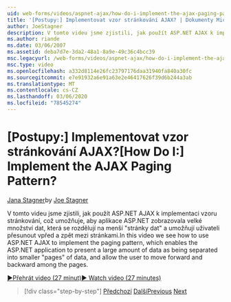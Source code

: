 ```yaml
---
uid: web-forms/videos/aspnet-ajax/how-do-i-implement-the-ajax-paging-pattern
title: '[Postupy:] Implementovat vzor stránkování AJAX? | Dokumenty Microsoft'
author: JoeStagner
description: V tomto videu jsme zjistili, jak použít ASP.NET AJAX k implementaci vzoru stránkování, který umožňuje aplikaci ASP.NET prezentovat velké množství dat jako Bein...
ms.author: riande
ms.date: 03/06/2007
ms.assetid: deba7d7e-3da2-48a1-8a9e-49c36c4bcc39
msc.legacyurl: /web-forms/videos/aspnet-ajax/how-do-i-implement-the-ajax-paging-pattern
msc.type: video
ms.openlocfilehash: a332d8114e26fc23797176daa31940fa840a30fc
ms.sourcegitcommit: e7e91932a6e91a63e2e46417626f39d6b244a3ab
ms.translationtype: MT
ms.contentlocale: cs-CZ
ms.lasthandoff: 03/06/2020
ms.locfileid: "78545274"
---
```

# <a name="how-do-i-implement-the-ajax-paging-pattern"></a><span data-ttu-id="dfc06-104">[Postupy:] Implementovat vzor stránkování AJAX?</span><span class="sxs-lookup"><span data-stu-id="dfc06-104">[How Do I:] Implement the AJAX Paging Pattern?</span></span>

<span data-ttu-id="dfc06-105">[Jana Stagner](https://github.com/JoeStagner)</span><span class="sxs-lookup"><span data-stu-id="dfc06-105">by [Joe Stagner](https://github.com/JoeStagner)</span></span>

<span data-ttu-id="dfc06-106">V tomto videu jsme zjistili, jak použít ASP.NET AJAX k implementaci vzoru stránkování, což umožňuje, aby aplikace ASP.NET zobrazovala velké množství dat, která se rozdělují na menší "stránky dat" a umožňují uživateli přesunout vpřed a zpět mezi stránkami.</span><span class="sxs-lookup"><span data-stu-id="dfc06-106">In this video we see how to use ASP.NET AJAX to implement the paging pattern, which enables the ASP.NET application to present a large amount of data as being separated into smaller "pages" of data, and allow the user to move forward and backward among the pages.</span></span>

[<span data-ttu-id="dfc06-107">&#9654;Přehrát video (27 minut)</span><span class="sxs-lookup"><span data-stu-id="dfc06-107">&#9654; Watch video (27 minutes)</span></span>](https://channel9.msdn.com/Blogs/ASP-NET-Site-Videos/how-do-i-implement-the-ajax-paging-pattern)

> [!div class="step-by-step"]
> <span data-ttu-id="dfc06-108">[Předchozí](how-do-i-implement-the-predictive-fetch-pattern-for-ajax.md)
> [Další](how-do-i-implement-the-ajax-incremental-page-display-pattern.md)</span><span class="sxs-lookup"><span data-stu-id="dfc06-108">[Previous](how-do-i-implement-the-predictive-fetch-pattern-for-ajax.md)
[Next](how-do-i-implement-the-ajax-incremental-page-display-pattern.md)</span></span>
